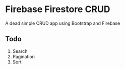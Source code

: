 # Firebase Firestore CRUD
A dead simple CRUD app using Bootstrap and Firebase


## Todo
1. Search
2. Pagination
3. Sort

